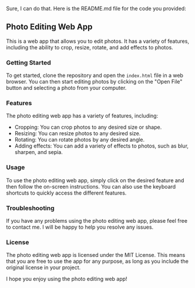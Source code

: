 Sure, I can do that. Here is the README.md file for the code you provided:

## Photo Editing Web App

This is a web app that allows you to edit photos. It has a variety of features, including the ability to crop, resize, rotate, and add effects to photos.

### Getting Started

To get started, clone the repository and open the `index.html` file in a web browser. You can then start editing photos by clicking on the "Open File" button and selecting a photo from your computer.

### Features

The photo editing web app has a variety of features, including:

* Cropping: You can crop photos to any desired size or shape.
* Resizing: You can resize photos to any desired size.
* Rotating: You can rotate photos by any desired angle.
* Adding effects: You can add a variety of effects to photos, such as blur, sharpen, and sepia.

### Usage

To use the photo editing web app, simply click on the desired feature and then follow the on-screen instructions. You can also use the keyboard shortcuts to quickly access the different features.

### Troubleshooting

If you have any problems using the photo editing web app, please feel free to contact me. I will be happy to help you resolve any issues.

### License

The photo editing web app is licensed under the MIT License. This means that you are free to use the app for any purpose, as long as you include the original license in your project.

I hope you enjoy using the photo editing web app!